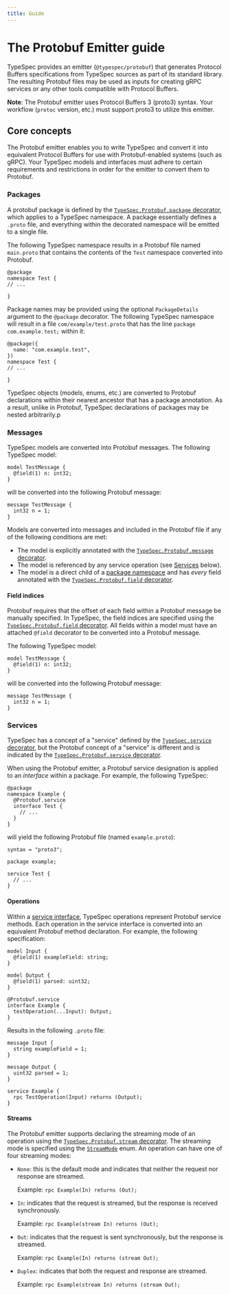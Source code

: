 ```yaml
---
title: Guide
---
```


# The Protobuf Emitter guide

TypeSpec provides an emitter (`@typespec/protobuf`) that generates Protocol Buffers specifications from TypeSpec sources as part of its standard library. The resulting Protobuf files may be used as inputs for creating gRPC services or any other tools compatible with Protocol Buffers.

**Note**: The Protobuf emitter uses Protocol Buffers 3 (proto3) syntax. Your workflow (`protoc` version, etc.) must support proto3 to utilize this emitter.

## Core concepts

The Protobuf emitter enables you to write TypeSpec and convert it into equivalent Protocol Buffers for use with Protobuf-enabled systems (such as gRPC). Your TypeSpec models and interfaces must adhere to certain requirements and restrictions in order for the emitter to convert them to Protobuf.

### Packages

A protobuf package is defined by the [`TypeSpec.Protobuf.package` decorator][protobuf-package], which applies to a TypeSpec namespace. A package essentially defines a `.proto` file, and everything within the decorated namespace will be emitted to a single file.

The following TypeSpec namespace results in a Protobuf file named `main.proto` that contains the contents of the `Test` namespace converted into Protobuf.

```typespec
@package
namespace Test {
// ...

}
```

Package names may be provided using the optional `PackageDetails` argument to the `@package` decorator. The following TypeSpec namespace will result in a file `com/example/test.proto` that has the line `package com.example.test;` within it:

```typespec
@package({
  name: "com.example.test",
})
namespace Test {
// ...

}
```

TypeSpec objects (models, enums, etc.) are converted to Protobuf declarations within their nearest ancestor that has a package annotation. As a result, unlike in Protobuf, TypeSpec declarations of packages may be nested arbitrarily.p

### Messages

TypeSpec models are converted into Protobuf messages. The following TypeSpec model:

```typespec
model TestMessage {
  @field(1) n: int32;
}
```

will be converted into the following Protobuf message:

```proto3
message TestMessage {
  int32 n = 1;
}
```

Models are converted into messages and included in the Protobuf file if any of the following conditions are met:

- The model is explicitly annotated with the [`TypeSpec.Protobuf.message` decorator][protobuf-message].
- The model is referenced by any service operation (see [Services](#services) below).
- The model is a direct child of a [package namespace](#packages) and has _every_ field annotated with the [`TypeSpec.Protobuf.field` decorator][protobuf-field].

#### Field indices

Protobuf requires that the offset of each field within a Protobuf message be manually specified. In TypeSpec, the field indices are specified using the [`TypeSpec.Protobuf.field` decorator][protobuf-field]. All fields within a model must have an attached `@field` decorator to be converted into a Protobuf message.

The following TypeSpec model:

```typespec
model TestMessage {
  @field(1) n: int32;
}
```

will be converted into the following Protobuf message:

```proto3
message TestMessage {
  int32 n = 1;
}
```

### Services

TypeSpec has a concept of a "service" defined by the [`TypeSpec.service` decorator][native-service], but the Protobuf concept of a "service" is different and is indicated by the [`TypeSpec.Protobuf.service` decorator][protobuf-service].

When using the Protobuf emitter, a Protobuf service designation is applied to an _interface_ within a package. For example, the following TypeSpec:

```typespec
@package
namespace Example {
  @Protobuf.service
  interface Test {
    // ...
  }
}
```

will yield the following Protobuf file (named `example.proto`):

```proto3
syntax = "proto3";

package example;

service Test {
  // ...
}
```

#### Operations

Within a [service interface](#services), TypeSpec operations represent Protobuf service methods. Each operation in the service interface is converted into an equivalent Protobuf method declaration. For example, the following specification:

```typespec
model Input {
  @field(1) exampleField: string;
}

model Output {
  @field(1) parsed: uint32;
}

@Protobuf.service
interface Example {
  testOperation(...Input): Output;
}
```

Results in the following `.proto` file:

```proto3
message Input {
  string exampleField = 1;
}

message Output {
  uint32 parsed = 1;
}

service Example {
  rpc TestOperation(Input) returns (Output);
}
```

#### Streams

The Protobuf emitter supports declaring the streaming mode of an operation using the [`TypeSpec.Protobuf.stream` decorator][protobuf-stream]. The streaming mode is specified using the [`StreamMode`][protobuf-stream-mode] enum. An operation can have one of four streaming modes:

- `None`: this is the default mode and indicates that neither the request nor response are streamed.

  Example: `rpc Example(In) returns (Out);`

- `In`: indicates that the request is streamed, but the response is received synchronously.

  Example: `rpc Example(stream In) returns (Out);`

- `Out`: indicates that the request is sent synchronously, but the response is streamed.

  Example: `rpc Example(In) returns (stream Out);`

- `Duplex`: indicates that both the request and response are streamed.

  Example: `rpc Example(stream In) returns (stream Out);`

[native-service]: ../built-in-decorators#service
[protobuf-service]: reference/decorators#@TypeSpec.Protobuf.service
[protobuf-package]: reference/decorators#@TypeSpec.Protobuf.package
[protobuf-field]: reference/decorators#@TypeSpec.Protobuf.field
[protobuf-stream]: reference/decorators#@TypeSpec.Protobuf.stream
[protobuf-stream-mode]: reference/data-types#TypeSpec.Protobuf.StreamMode
[protobuf-message]: reference/decorators#@TypeSpec.Protobuf.message
